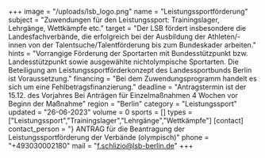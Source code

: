 +++
image = "/uploads/lsb_logo.png"
name = "Leistungssportförderung"
subject = "Zuwendungen für den Leistungssport: Trainingslager, Lehrgänge, Wettkämpfe etc."
target = "Der LSB fördert insbesondere die Landesfachverbände, die erfolgreich bei der Ausbildung der Athleten/-innen von der Talentsuche/Talentförderung bis zum Bundeskader arbeiten."
hints = "Vorrangige Förderung der Sportarten mit Bundesstützpunkt bzw. Landesstützpunkt sowie ausgewählte nichtolympische Sportarten. Die Beteiligung am Leistungssportförderkonzept des Landessportbunds Berlin ist Voraussetzung."
financing = "Bei dem Zuwendungsprogramm handelt es sich um eine Fehlbetragsfinanzierung."
deadline = "Antragstermin ist der 15.12. des Vorjahres Bei Anträgen für Einzelmaßnahmen 4 Wochen vor Beginn der Maßnahme"
region = "Berlin"
category = "Leistungssport"
updated = "26-06-2023"
volume = 0
sports = []
types = ["Leistungssport","Trainingslager","Lehrgänge","Wettkämpfe"]
[contact]
contact_person = "} ANTRAG für die Beantragung der Leistungssportförderung der Verbände (olympisch)"
phone = "+493030002180"
mail = "f.schlizio@lsb-berlin.de"
+++
